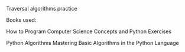 Traversal algorithms practice

Books used:

How to Program Computer Science Concepts and Python Exercises

Python Algorithms Mastering Basic Algorithms in the Python Language
